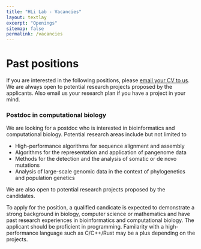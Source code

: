 ```yaml
---
title: "HLi Lab - Vacancies"
layout: textlay
excerpt: "Openings"
sitemap: false
permalink: /vacancies
---
```


# Past positions

If you are interested in the following positions, please [email your
CV to us](mailto:hli@ds.dfci.harvard.edu). We are always open to potential
research projects proposed by the applicants. Also email us your research
plan if you have a project in your mind.

### Postdoc in computational biology

We are looking for a postdoc who is interested in bioinformatics and
computational biology. Potential research areas include but not limited to

* High-performance algorithms for sequence alignment and assembly
* Algorithms for the representation and application of pangenome data
* Methods for the detection and the analysis of somatic or de novo mutations
* Analysis of large-scale genomic data in the context of phylogenetics and population genetics

We are also open to potential research projects proposed by the candidates.

To apply for the position, a qualified candicate is expected to demonstrate a
strong background in biology, computer science or mathematics and have past
research experiences in bioinformatics and computational biology. The applicant
should be proficient in programming. Familarity with a high-performance
language such as C/C++/Rust may be a plus depending on the projects.

<!--
### Staff scientist on algorithm development

We are looking for a staff scientist who is interested in developing
high-performance algorithms for sequence alignment, de novo assembly, pangenome
representation, application of pangenome data structures or other projects the
applicant may propose. The candidate will focus on the development of new
algorithms but may maintain our existing tools sometimes.

To apply for the position, a qualified candidate is expected to be proficient
in a high-performance language such as C, C++ or Rust and have research
experiences in bioinformatics and computational biology.
-->
